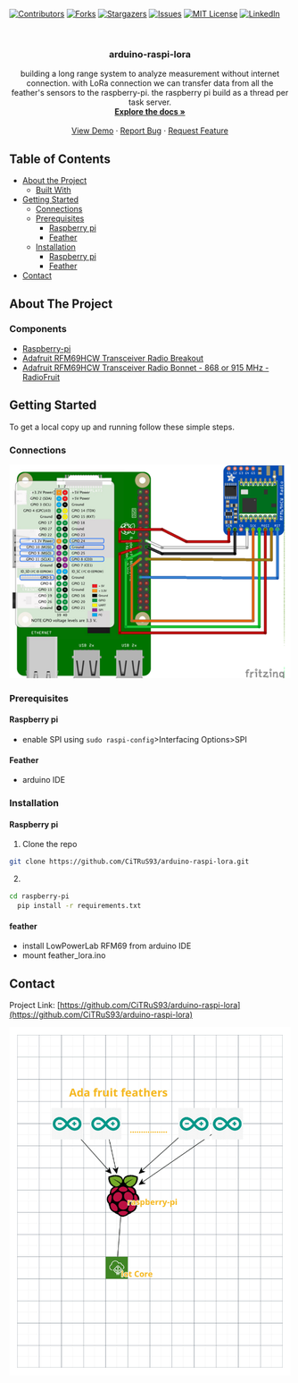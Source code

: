 



<!--
*** Thanks for checking out this README Template. If you have a suggestion that would
*** make this better, please fork the repo and create a pull request or simply open
*** an issue with the tag "enhancement".
*** Thanks again! Now go create something AMAZING! :D
***
***
***
*** To avoid retyping too much info. Do a search and replace for the following:
*** github_username, repo_name, twitter_handle, email
-->





<!-- PROJECT SHIELDS -->
<!--
*** I'm using markdown "reference style" links for readability.
*** Reference links are enclosed in brackets [ ] instead of parentheses ( ).
*** See the bottom of this document for the declaration of the reference variables
*** for contributors-url, forks-url, etc. This is an optional, concise syntax you may use.
*** https://www.markdownguide.org/basic-syntax/#reference-style-links
-->
[![Contributors][contributors-shield]][contributors-url]
[![Forks][forks-shield]][forks-url]
[![Stargazers][stars-shield]][stars-url]
[![Issues][issues-shield]][issues-url]
[![MIT License][license-shield]][license-url]
[![LinkedIn][linkedin-shield]][linkedin-url]



<!-- PROJECT LOGO -->
<br />
<p align="center">
 

  <h3 align="center">arduino-raspi-lora</h3>

  <p align="center">
    building a long range system to analyze measurement without internet connection.
with LoRa connection we can transfer data from all the feather's sensors to the raspberry-pi.
the raspberry pi build as a thread per task server.
    <br />
    <a href="https://github.com/CiTRuS93/arduino-raspi-lora"><strong>Explore the docs »</strong></a>
    <br />
    <br />
    <a href="https://github.com/CiTRuS93/arduino-raspi-lora">View Demo</a>
    ·
    <a href="https://github.com/CiTRuS93/arduino-raspi-lora/issues">Report Bug</a>
    ·
    <a href="https://github.com/CiTRuS93/arduino-raspi-lora/issues">Request Feature</a>
  </p>
</p>



<!-- TABLE OF CONTENTS -->
## Table of Contents

* [About the Project](#about-the-project)
  * [Built With](#built-with)
* [Getting Started](#getting-started)
  * [Connections](#connections)
  * [Prerequisites](#prerequisites)
    * [Raspberry pi](#raspberry-pi)
    * [Feather](#feather)
  * [Installation](#installation)
     * [Raspberry pi](#raspberry-pi)
     * [Feather](#feather)
* [Contact](#contact)




<!-- ABOUT THE PROJECT -->
## About The Project

<!--[![Product Name Screen Shot][product-screenshot]](https://example.com)-->



### Components

* [Raspberry-pi](https://www.raspberrypi.org/)
* [Adafruit RFM69HCW Transceiver Radio Breakout](https://www.adafruit.com/product/3071)
* [Adafruit RFM69HCW Transceiver Radio Bonnet - 868 or 915 MHz - RadioFruit](https://www.adafruit.com/product/4072)



<!-- GETTING STARTED -->
## Getting Started

To get a local copy up and running follow these simple steps.

### Connections
![GitHub Logo](./image.png)

### Prerequisites

#### Raspberry pi
* enable SPI using `sudo raspi-config`>Interfacing Options>SPI
#### Feather
* arduino IDE


### Installation
#### Raspberry pi
1. Clone the repo
```sh
git clone https://github.com/CiTRuS93/arduino-raspi-lora.git

```
2. 
```sh
cd raspberry-pi
  pip install -r requirements.txt
```
#### feather

* install LowPowerLab RFM69 from arduino IDE
* mount feather_lora.ino


<!-- CONTACT -->
## Contact


Project Link: [https://github.com/CiTRuS93/arduino-raspi-lora](https://github.com/CiTRuS93/arduino-raspi-lora)





<!-- MARKDOWN LINKS & IMAGES -->
<!-- https://www.markdownguide.org/basic-syntax/#reference-style-links -->
[contributors-shield]: https://img.shields.io/github/contributors/CiTRuS93/arduino-raspi-lora.svg?style=flat-square
[contributors-url]: https://github.com/CiTRuS93/arduino-raspi-lora/graphs/contributors
[forks-shield]: https://img.shields.io/github/forks/CiTRuS93/arduino-raspi-lora.svg?style=flat-square
[forks-url]: https://github.com/CiTRuS93/arduino-raspi-lora/network/members
[stars-shield]: https://img.shields.io/github/stars/CiTRuS93/arduino-raspi-lora.svg?style=flat-square
[stars-url]: https://github.com/CiTRuS93/arduino-raspi-lora/stargazers
[issues-shield]: https://img.shields.io/github/issues/CiTRuS93/arduino-raspi-lora.svg?style=flat-square
[issues-url]: https://github.com/CiTRuS93/arduino-raspi-lora/issues
[license-shield]: https://img.shields.io/github/license/CiTRuS93/arduino-raspi-lora.svg?style=flat-square
[license-url]: https://github.com/CiTRuS93/arduino-raspi-lora/blob/master/LICENSE.txt
[linkedin-shield]: https://img.shields.io/badge/-LinkedIn-black.svg?style=flat-square&logo=linkedin&colorB=555
[linkedin-url]: https://www.linkedin.com/in/hadar-cohen-79b92a107/
[product-screenshot]: images/screenshot.png

![GitHub Logo](https://raw.githubusercontent.com/CiTRuS93/arduino-raspi-lora/master/architecture.png)
